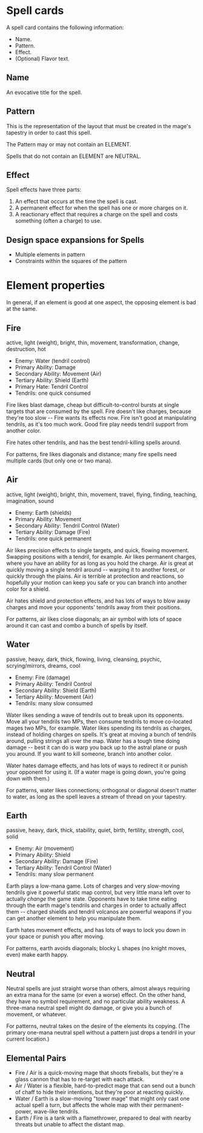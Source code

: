 # Spell cards

A spell card contains the following information:

* Name.
* Pattern.
* Effect.
* (Optional) Flavor text.

## Name

An evocative title for the spell.

## Pattern

This is the representation of the layout that must be created in the mage's tapestry
in order to cast this spell.

The Pattern may or may not contain an ELEMENT.

Spells that do not contain an ELEMENT are NEUTRAL.

## Effect

Spell effects have three parts:

1. An effect that occurs at the time the spell is cast.
2. A permanent effect for when the spell has one or more charges on it.
3. A reactionary effect that requires a charge on the spell and costs something (often a charge) to use.

## Design space expansions for Spells

* Multiple elements in pattern
* Constraints within the squares of the pattern

# Element properties

In general, if an element is good at one aspect, the opposing element is bad at the same.

## Fire
active, light (weight), bright, thin, movement, transformation, change, destruction, hot

* Enemy: Water (tendril control)
* Primary Ability: Damage
* Secondary Ability: Movement (Air)
* Tertiary Ability: Shield (Earth)
* Primary Hate: Tendril Control
* Tendrils: one quick consumed

Fire likes blast damage, cheap but difficult-to-control bursts at single targets that are consumed by the spell. Fire doesn't like charges, because they're too slow -- Fire wants its effects now. Fire isn't good at manipulating tendrils, as it's too much work. Good fire play needs tendril support from another color.

Fire hates other tendrils, and has the best tendril-killing spells around.

For patterns, fire likes diagonals and distance; many fire spells need multiple cards (but only one or two mana).

## Air
active, light (weight), bright, thin, movement, travel, flying, finding, teaching, imagination, sound

* Enemy: Earth (shields)
* Primary Ability: Movement
* Secondary Ability: Tendril Control (Water)
* Tertiary Ability: Damage (Fire)
* Tendrils: one quick permanent

Air likes precision effects to single targets, and quick, flowing movement. Swapping positions with a tendril, for example. Air likes permanent charges, where you have an ability for as long as you hold the charge. Air is great at quickly moving a single tendril around -- warping it to another forest, or quickly through the plains. Air is terrible at protection and reactions, so hopefully your motion can keep you safe or you can branch into another color for a shield.

Air hates shield and protection effects, and has lots of ways to blow away charges and move your opponents' tendrils away from their positions.

For patterns, air likes close diagonals; an air symbol with lots of space around it can cast and combo a bunch of spells by itself.

## Water
passive, heavy, dark, thick, flowing, living, cleansing, psychic, scrying/mirrors, dreams, cool

* Enemy: Fire (damage)
* Primary Ability: Tendril Control
* Secondary Ability: Shield (Earth)
* Tertiary Ability: Movement (Air)
* Tendrils: many slow consumed

Water likes sending a wave of tendrils out to break upon its opponents. Move all your tendrils two MPs, then consume tendrils to move co-located mages two MPs, for example. Water likes spending its tendrils as charges, instead of holding charges on spells. It's great at moving a bunch of tendrils around, pulling strings all over the map. Water has a tough time doing damage -- best it can do is warp you back up to the astral plane or push you around. If you want to kill someone, branch into another color.

Water hates damage effects, and has lots of ways to redirect it or punish your opponent for using it. (If a water mage is going down, you're going down with them.)

For patterns, water likes connections; orthogonal or diagonal doesn't matter to water, as long as the spell leaves a stream of thread on your tapestry.

## Earth
passive, heavy, dark, thick, stability, quiet, birth, fertility, strength, cool, solid

* Enemy: Air (movement)
* Primary Ability: Shield
* Secondary Ability: Damage (Fire)
* Tertiary Ability: Tendril Control (Water)
* Tendrils: many slow permanent

Earth plays a low-mana game. Lots of charges and very slow-moving tendrils give it powerful static map control, but very little mana left over to actually _change_ the game state. Opponents have to take time eating through the earth mage's tendrils and charges in order to actually affect them -- charged shields and tendril volcanos are powerful weapons if you can get another element to help you manipulate them.

Earth hates movement effects, and has lots of ways to lock you down in your space or punish you after moving.

For patterns, earth avoids diagonals; blocky L shapes (no knight moves, even) make earth happy.

## Neutral

Neutral spells are just straight worse than others, almost always requiring an extra mana for the same (or even a worse) effect. On the other hand, they have no symbol requirement, and no particular ability weakness. A three-mana neutral spell might do damage, or give you a bunch of movement, or whatever.

For patterns, neutral takes on the desire of the elements its copying. (The primary one-mana neutral spell without a pattern just drops a tendril in your current location.)

## Elemental Pairs

- Fire / Air is a quick-moving mage that shoots fireballs, but they're a glass cannon that has to re-target with each attack.
- Air / Water is a flexible, hard-to-predict mage that can send out a bunch of chaff to hide their intentions, but they're poor at reacting quickly.
- Water / Earth is a slow-moving "tower mage" that might only cast one actual spell a turn, but affects the whole map with their permanent-power, wave-like tendrils.
- Earth / Fire is a tank with a flamethrower, prepared to deal with nearby threats but unable to affect the distant map.
